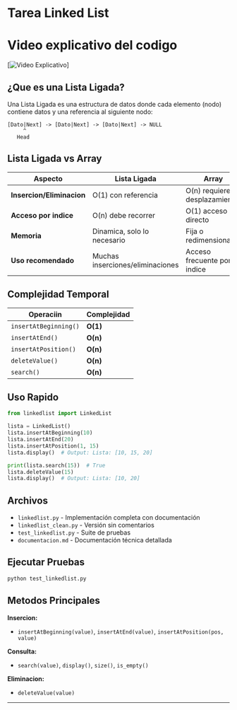 # Tarea Linked List

# Video explicativo del codigo
[![Video Explicativo](Placeholderrr)]

## ¿Que es una Lista Ligada?

Una Lista Ligada es una estructura de datos donde cada elemento (nodo) contiene datos y una referencia al siguiente nodo:

```
[Dato|Next] -> [Dato|Next] -> [Dato|Next] -> NULL
     ^
   Head
```

## Lista Ligada vs Array

| Aspecto | Lista Ligada | Array |
|---------|--------------|-------|
| **Insercion/Eliminacion** | O(1) con referencia | O(n) requiere desplazamiento |
| **Acceso por indice** | O(n) debe recorrer | O(1) acceso directo |
| **Memoria** | Dinamica, solo lo necesario | Fija o redimensionable |
| **Uso recomendado** | Muchas inserciones/eliminaciones | Acceso frecuente por indice |

## Complejidad Temporal

| Operaciin | Complejidad |
|-----------|-------------|
| `insertAtBeginning()` | **O(1)** |
| `insertAtEnd()` | **O(n)** |
| `insertAtPosition()` | **O(n)** |
| `deleteValue()` | **O(n)** |
| `search()` | **O(n)** |

## Uso Rapido

```python
from linkedlist import LinkedList

lista = LinkedList()
lista.insertAtBeginning(10)
lista.insertAtEnd(20)
lista.insertAtPosition(1, 15)
lista.display()  # Output: Lista: [10, 15, 20]

print(lista.search(15))  # True
lista.deleteValue(15)
lista.display()  # Output: Lista: [10, 20]
```

## Archivos

- `linkedlist.py` - Implementación completa con documentación
- `linkedlist_clean.py` - Versión sin comentarios
- `test_linkedlist.py` - Suite de pruebas
- `documentacion.md` - Documentación técnica detallada

## Ejecutar Pruebas

```bash
python test_linkedlist.py
```

## Metodos Principales

**Insercion:**
- `insertAtBeginning(value)`, `insertAtEnd(value)`, `insertAtPosition(pos, value)`

**Consulta:**
- `search(value)`, `display()`, `size()`, `is_empty()`

**Eliminacion:**
- `deleteValue(value)`

---

